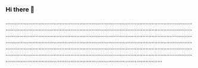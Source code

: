 ### Hi there 👋

................................................................................................................................................................................................................................................................................................................................................................................................................................................................................................................................................................................................................................................................................................................................................................................................................................................................................